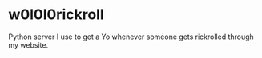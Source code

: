 w0l0l0rickroll
=============

Python server I use to get a Yo whenever someone gets rickrolled through my website.
